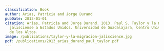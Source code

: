 ```yaml
---
classification: Book
author: Arias, Patricia and Jorge Durand
pubDate: 2013-01-01
citation: Arias, Patricia and Jorge Durand. 2013. Paul S. Taylor y la migración
  jalisciense a Estados Unidos. Universidad de Guadalajara, Centro Universitario
  de los Altos.
image: /publications/taylor-y-la-migracion-jaliscience.jpg
pdf: /publications/2013_arias_durand_paul_taylor.pdf
---
```

